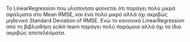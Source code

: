 Το LinearRegression που υλοποιήσα φαίνεται ότι παράγει πολύ μικρά σφάλματα στο Mean RMSE,
και ένα πολύ μικρό αλλά όχι ακριβώς μηδενικό Standard Deviation of RMSE.
Ενώ το κανονικό LinearRegression από τη βιβλιοθήκη scikit-learn παράγει πολύ παρόμοια αλλά όχι τα ίδια ακριβώς αποτελέσματα.